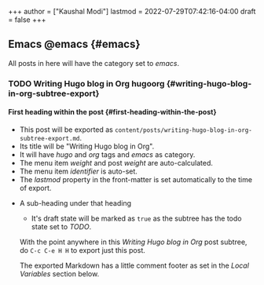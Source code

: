 +++
author = ["Kaushal Modi"]
lastmod = 2022-07-29T07:42:16-04:00
draft = false
+++

## Emacs <span class="tag"><span class="_emacs">@emacs</span></span> {#emacs}

All posts in here will have the category set to _emacs_.


### <span class="org-todo todo TODO">TODO</span> Writing Hugo blog in Org <span class="tag"><span class="hugo">hugo</span><span class="org">org</span></span> {#writing-hugo-blog-in-org-subtree-export}


#### First heading within the post {#first-heading-within-the-post}

-   This post will be exported as
    `content/posts/writing-hugo-blog-in-org-subtree-export.md`.
-   Its title will be "Writing Hugo blog in Org".
-   It will have _hugo_ and _org_ tags and _emacs_ as category.
-   The menu item _weight_ and post _weight_ are auto-calculated.
-   The menu item _identifier_ is auto-set.
-   The _lastmod_ property in the front-matter is set automatically to
    the time of export.

<!--list-separator-->

-  A sub-heading under that heading

    -   It's draft state will be marked as `true` as the subtree has the
        todo state set to _TODO_.

    With the point <span class="underline">anywhere</span> in this _Writing Hugo blog in Org_ post
    subtree, do `C-c C-e H H` to export just this post.

    The exported Markdown has a little comment footer as set in the _Local
    Variables_ section below.